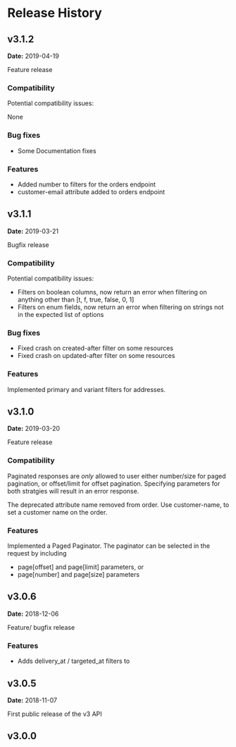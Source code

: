 # Release History

## v3.1.2

**Date:** 2019-04-19

Feature release

### Compatibility

Potential compatibility issues:

None

### Bug fixes

  - Some Documentation fixes

### Features

- Added number to filters for the orders endpoint
- customer-email attribute added to orders endpoint

## v3.1.1

**Date:** 2019-03-21

Bugfix release

### Compatibility

Potential compatibility issues:

- Filters on boolean columns, now return an error when filtering on anything other than [t, f, true, false, 0, 1]
- Filters on enum fields, now return an error when filtering on strings not in the expected list of options


### Bug fixes

  - Fixed crash on created-after filter on some resources
  - Fixed crash on updated-after filter on some resources

### Features

Implemented primary and variant filters for addresses.

## v3.1.0

**Date:** 2019-03-20

Feature release

### Compatibility

Paginated responses are _only_ allowed to user either number/size for paged pagination, or offset/limit for offset pagination. Specifying parameters for both stratgies will result in an error response.

The deprecated attribute name removed from order. Use customer-name, to set a customer name on the order.

### Features

Implemented a Paged Paginator. The paginator can be selected in the request by including

- page[offset] and page[limit] parameters, or
- page[number] and page[size] parameters

## v3.0.6

**Date:** 2018-12-06

Feature/ bugfix release

### Features

- Adds delivery_at / targeted_at filters to

## v3.0.5

**Date:** 2018-11-07

First public release of the v3 API

## v3.0.0


